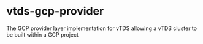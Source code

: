 # vtds-gcp-provider
The GCP provider layer implementation for vTDS allowing a vTDS cluster to be built within a GCP project

